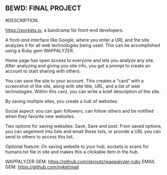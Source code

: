 BEWD: FINAL PROJECT
--------

#DESCRIPTION

https://sockets.io, a bandcamp for front-end developers.

A front-end interface like Google, where you enter a URL and the site analyzes it for all web technologies being used. This can be accomplished using a Ruby gem WAPPALYZER.

Home page has open access to everyone and lets you analyze any site. After analyzing and giving you site info, you get a prompt to create an account to start sharing with others. 

You can save the site to your account. This creates a "card" with a screenshot of the site, along with site title, URL, and a list of web technologies. Within this card, you can write a brief description of the site.

By saving multiple sites, you create a hub of websites.

Social aspect: you can gain followers, can follow others and be notified when they favorite new websites.

Two options for saving websites: Save, Save and post.
From saved options, you can segement into lists and email these lists, or provide a URL you can send to others to access this list. 

Optional feature: On saving website to your hub, sockets.io scans for humans.txt file in site and makes this a clickable item in the hub. 

WAPPALYZER GEM: https://github.com/skroutz/wappalyzer-ruby
EMAIL GEM: https://github.com/mikel/mail




